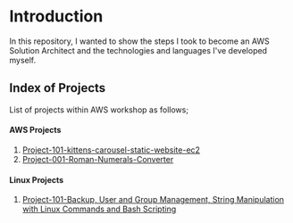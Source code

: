 # Introduction
In this repository, I wanted to show the steps I took to become an AWS Solution Architect and the technologies and languages I've developed myself.

## Index of Projects
List of projects within AWS workshop as follows;

#### AWS Projects

1. [Project-101-kittens-carousel-static-website-ec2](https://github.com/oguzkarademir/my-projects/tree/main/aws/Project-101-kittens-carousel-static-website-ec2)
2. [Project-001-Roman-Numerals-Converter](https://github.com/oguzkarademir/AWS-Projects/tree/main/aws/Project-001-Roman-Numerals-Converter)

#### Linux Projects

1. [Project-101-Backup, User and Group Management, String Manipulation with Linux Commands and Bash Scripting](https://github.com/oguzkarademir/AWS-Projects/tree/main/linux/Project-101-Backup%2C%20User%20and%20Group%20Management%2C%20String%20Manipulation%20with%20Linux%20Commands%20and%20Bash%20Scripting)
